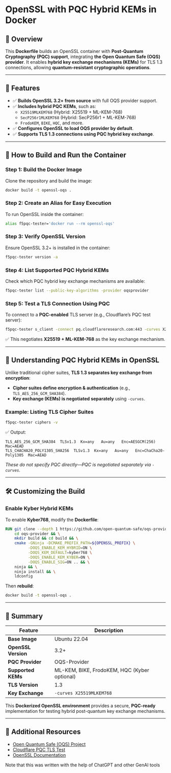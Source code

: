 # **OpenSSL with PQC Hybrid KEMs in Docker**

## **📌 Overview**
This **Dockerfile** builds an OpenSSL container with **Post-Quantum Cryptography (PQC) support**, integrating **the Open Quantum Safe (OQS) provider**. It enables **hybrid key exchange mechanisms (KEMs)** for TLS 1.3 connections, allowing **quantum-resistant cryptographic operations**.

---

## **🔧 Features**
- ✅ **Builds OpenSSL 3.2+ from source** with full OQS provider support.
- ✅ **Includes hybrid PQC KEMs**, such as:
  - `X25519MLKEM768` (Hybrid: X25519 + ML-KEM-768)
  - `SecP256r1MLKEM768` (Hybrid: SecP256r1 + ML-KEM-768)
  - `FrodoKEM`, `BIKE`, `HQC`, and more.
- ✅ **Configures OpenSSL to load OQS provider by default**.
- ✅ **Supports TLS 1.3 connections using PQC hybrid key exchange**.

---

## **🚀 How to Build and Run the Container**
### **Step 1: Build the Docker Image**
Clone the repository and build the image:
```sh
docker build -t openssl-oqs .
```

### **Step 2: Create an Alias for Easy Execution**
To run OpenSSL inside the container:
```sh
alias f5pqc-tester='docker run --rm openssl-oqs'
```

### **Step 3: Verify OpenSSL Version**
Ensure OpenSSL 3.2+ is installed in the container:
```sh
f5pqc-tester version -a
```

### **Step 4: List Supported PQC Hybrid KEMs**
Check which PQC hybrid key exchange mechanisms are available:
```sh
f5pqc-tester list --public-key-algorithms -provider oqsprovider
```

### **Step 5: Test a TLS Connection Using PQC**
To connect to a **PQC-enabled** TLS server (e.g., Cloudflare’s PQC test server):
```sh
f5pqc-tester s_client -connect pq.cloudflareresearch.com:443 -curves X25519MLKEM768
```
✅ This negotiates **X25519 + ML-KEM-768** as the key exchange mechanism.

---

## **🔑 Understanding PQC Hybrid KEMs in OpenSSL**
Unlike traditional cipher suites, **TLS 1.3 separates key exchange from encryption**:
- **Cipher suites define encryption & authentication** (e.g., `TLS_AES_256_GCM_SHA384`).
- **Key exchange (KEMs) is negotiated separately** using `-curves`.

### **Example: Listing TLS Cipher Suites**
```sh
f5pqc-tester ciphers -v
```
✅ Output:
```
TLS_AES_256_GCM_SHA384  TLSv1.3  Kx=any   Au=any   Enc=AESGCM(256)  Mac=AEAD
TLS_CHACHA20_POLY1305_SHA256  TLSv1.3  Kx=any   Au=any   Enc=ChaCha20-Poly1305  Mac=AEAD
```
*These do not specify PQC directly—PQC is negotiated separately via `-curves`.*

---

## **🛠 Customizing the Build**
### **Enable Kyber Hybrid KEMs**
To enable **Kyber768**, modify the **Dockerfile**:
```dockerfile
RUN git clone --depth 1 https://github.com/open-quantum-safe/oqs-provider.git && \
    cd oqs-provider && \
    mkdir build && cd build && \
    cmake -GNinja -DCMAKE_PREFIX_PATH=${OPENSSL_PREFIX} \
          -DOQS_ENABLE_KEM_HYBRID=ON \
          -DOQS_KEM_DEFAULT=kyber768 \
          -DOQS_ENABLE_KEM_KYBER=ON \
          -DOQS_ENABLE_SIG=ON .. && \
    ninja && \
    ninja install && \
    ldconfig
```
Then **rebuild**:
```sh
docker build -t openssl-oqs .
```

---

## **📌 Summary**
| Feature                | Description |
|------------------------|-------------|
| **Base Image**         | Ubuntu 22.04 |
| **OpenSSL Version**    | 3.2+ |
| **PQC Provider**       | OQS-Provider |
| **Supported KEMs**     | ML-KEM, BIKE, FrodoKEM, HQC (Kyber optional) |
| **TLS Version**        | 1.3 |
| **Key Exchange**       | `-curves X25519MLKEM768` |

This **Dockerized OpenSSL environment** provides a secure, **PQC-ready** implementation for testing hybrid post-quantum key exchange mechanisms.

---

## **🔗 Additional Resources**
- [Open Quantum Safe (OQS) Project](https://openquantumsafe.org)
- [Cloudflare PQC TLS Test](https://pq.cloudflareresearch.com)
- [OpenSSL Documentation](https://www.openssl.org/docs/)


Note that this was written with the help of ChatGPT and other GenAI tools